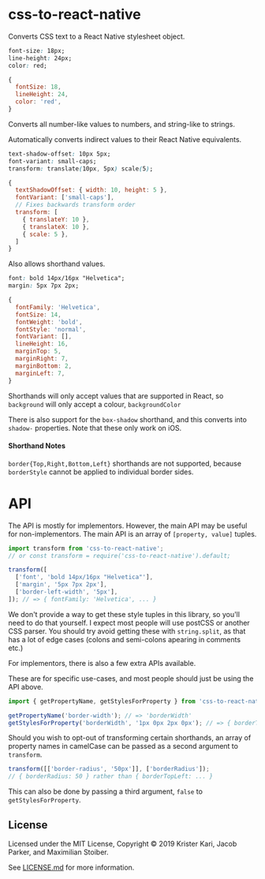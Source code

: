 # css-to-react-native

Converts CSS text to a React Native stylesheet object.

```css
font-size: 18px;
line-height: 24px;
color: red;
```

```js
{
  fontSize: 18,
  lineHeight: 24,
  color: 'red',
}
```

Converts all number-like values to numbers, and string-like to strings.

Automatically converts indirect values to their React Native equivalents.

```css
text-shadow-offset: 10px 5px;
font-variant: small-caps;
transform: translate(10px, 5px) scale(5);
```

```js
{
  textShadowOffset: { width: 10, height: 5 },
  fontVariant: ['small-caps'],
  // Fixes backwards transform order
  transform: [
    { translateY: 10 },
    { translateX: 10 },
    { scale: 5 },
  ]
}
```

Also allows shorthand values.

```css
font: bold 14px/16px "Helvetica";
margin: 5px 7px 2px;
```

```js
{
  fontFamily: 'Helvetica',
  fontSize: 14,
  fontWeight: 'bold',
  fontStyle: 'normal',
  fontVariant: [],
  lineHeight: 16,
  marginTop: 5,
  marginRight: 7,
  marginBottom: 2,
  marginLeft: 7,
}
```

Shorthands will only accept values that are supported in React, so `background` will only accept a colour, `backgroundColor`

There is also support for the `box-shadow` shorthand, and this converts into `shadow-` properties. Note that these only work on iOS.

#### Shorthand Notes

`border{Top,Right,Bottom,Left}` shorthands are not supported, because `borderStyle` cannot be applied to individual border sides.

# API

The API is mostly for implementors. However, the main API may be useful for non-implementors. The main API is an array of `[property, value]` tuples.

```js
import transform from 'css-to-react-native';
// or const transform = require('css-to-react-native').default;

transform([
  ['font', 'bold 14px/16px "Helvetica"'],
  ['margin', '5px 7px 2px'],
  ['border-left-width', '5px'],
]); // => { fontFamily: 'Helvetica', ... }
```

We don't provide a way to get these style tuples in this library, so you'll need to do that yourself. I expect most people will use postCSS or another CSS parser. You should try avoid getting these with `string.split`, as that has a lot of edge cases (colons and semi-colons apearing in comments etc.)

For implementors, there is also a few extra APIs available.

These are for specific use-cases, and most people should just be using the API above.

```js
import { getPropertyName, getStylesForProperty } from 'css-to-react-native';

getPropertyName('border-width'); // => 'borderWidth'
getStylesForProperty('borderWidth', '1px 0px 2px 0px'); // => { borderTopWidth: 1, ... }
```

Should you wish to opt-out of transforming certain shorthands, an array of property names in camelCase can be passed as a second argument to `transform`.

```js
transform([['border-radius', '50px']], ['borderRadius']);
// { borderRadius: 50 } rather than { borderTopLeft: ... }
```

This can also be done by passing a third argument, `false` to `getStylesForProperty`.

## License

Licensed under the MIT License, Copyright © 2019 Krister Kari, Jacob Parker, and Maximilian Stoiber.

See [LICENSE.md](./LICENSE.md) for more information.
